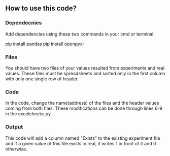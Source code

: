 ## How to use this code?

### Dependecnies
Add dependencies using these two commands in your cmd or terminal:

pip install pandas
pip install openpyxl

### Files
You should have two files of your values resulted from experiments and real values.
These files must be spreadsheets and sorted only in the first column with only one single row of header.

### Code
In the code, change the name(address) of the files and the header values coming from both files.
These modifications can be done through lines 6-9 in the excelchecks.py.

### Output
This code will add a column named "Exists" to the existing experiment file and if a given value of this file exists in real, it writes 1 in front of it and 0 otherwise.
